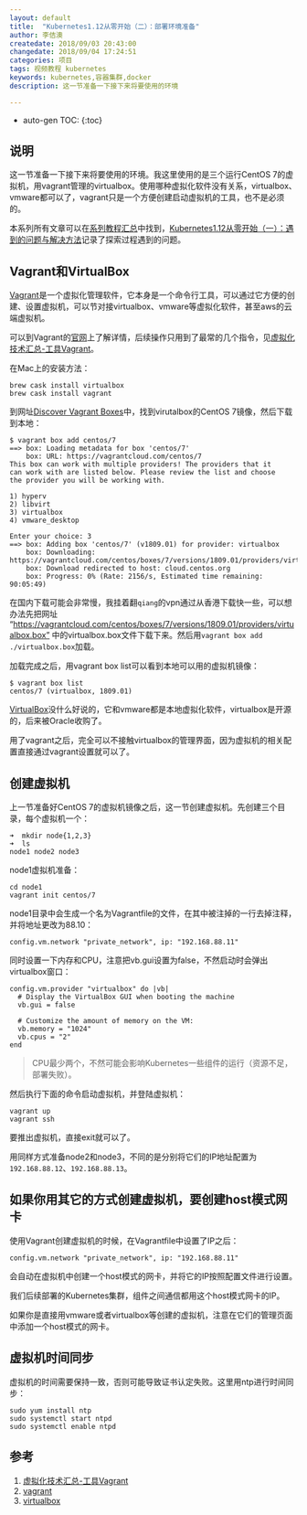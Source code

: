 ```yaml
---
layout: default
title:  "Kubernetes1.12从零开始（二）：部署环境准备"
author: 李佶澳
createdate: 2018/09/03 20:43:00
changedate: 2018/09/04 17:24:51
categories: 项目
tags: 视频教程 kubernetes
keywords: kubernetes,容器集群,docker
description: 这一节准备一下接下来将要使用的环境

---
```


* auto-gen TOC:
{:toc}

## 说明

这一节准备一下接下来将要使用的环境。我这里使用的是三个运行CentOS 7的虚拟机，用vagrant管理的virtualbox。使用哪种虚拟化软件没有关系，virtualbox、vmware都可以了，vagrant只是一个方便创建启动虚拟机的工具，也不是必须的。

本系列所有文章可以在[系列教程汇总](https://www.lijiaocn.com/tags/class.html)中找到，[Kubernetes1.12从零开始（一）：遇到的问题与解决方法](https://www.lijiaocn.com/%E9%97%AE%E9%A2%98/2018/10/01/k8s-class-problem-and-soluation.html)记录了探索过程遇到的问题。

## Vagrant和VirtualBox

[Vagrant][2]是一个虚拟化管理软件，它本身是一个命令行工具，可以通过它方便的创建、设置虚拟机，可以节对接virtualbox、vmware等虚拟化软件，甚至aws的云端虚拟机。

可以到Vagrant的[官网][2]上了解详情，后续操作只用到了最常的几个指令，见[虚拟化技术汇总-工具Vagrant][1]。

在Mac上的安装方法：

	brew cask install virtualbox
	brew cask install vagrant

到网址[Discover Vagrant Boxes](https://app.vagrantup.com/boxes/search?provider=virtualbox&q=centos&sort=downloads&utf8=%E2%9C%93)中，找到virutalbox的CentOS 7镜像，然后下载到本地：

	$ vagrant box add centos/7
	==> box: Loading metadata for box 'centos/7'
	    box: URL: https://vagrantcloud.com/centos/7
	This box can work with multiple providers! The providers that it
	can work with are listed below. Please review the list and choose
	the provider you will be working with.
	
	1) hyperv
	2) libvirt
	3) virtualbox
	4) vmware_desktop
	
	Enter your choice: 3
	==> box: Adding box 'centos/7' (v1809.01) for provider: virtualbox
	    box: Downloading: https://vagrantcloud.com/centos/boxes/7/versions/1809.01/providers/virtualbox.box
	    box: Download redirected to host: cloud.centos.org
	    box: Progress: 0% (Rate: 2156/s, Estimated time remaining: 90:05:49)

在国内下载可能会非常慢，我挂着翻`qiang`的vpn通过从香港下载快一些，可以想办法先把网址 “https://vagrantcloud.com/centos/boxes/7/versions/1809.01/providers/virtualbox.box” 中的virtualbox.box文件下载下来。然后用`vagrant box add ./virtualbox.box`加载。

加载完成之后，用vagrant box list可以看到本地可以用的虚拟机镜像：

	$ vagrant box list
	centos/7 (virtualbox, 1809.01)

[VirtualBox][3]没什么好说的，它和vmware都是本地虚拟化软件，virtualbox是开源的，后来被Oracle收购了。

用了vagrant之后，完全可以不接触virtualbox的管理界面，因为虚拟机的相关配置直接通过vagrant设置就可以了。

## 创建虚拟机

上一节准备好CentOS 7的虚拟机镜像之后，这一节创建虚拟机。先创建三个目录，每个虚拟机一个：

	➜  mkdir node{1,2,3}
	➜  ls
	node1 node2 node3

node1虚拟机准备：

	cd node1
	vagrant init centos/7

node1目录中会生成一个名为Vagrantfile的文件，在其中被注掉的一行去掉注释，并将地址更改为88.10：

	config.vm.network "private_network", ip: "192.168.88.11"

同时设置一下内存和CPU，注意把vb.gui设置为false，不然启动时会弹出virtualbox窗口：

	config.vm.provider "virtualbox" do |vb|
	  # Display the VirtualBox GUI when booting the machine
	  vb.gui = false
	
	  # Customize the amount of memory on the VM:
	  vb.memory = "1024"
	  vb.cpus = "2"
	end

>CPU最少两个，不然可能会影响Kubernetes一些组件的运行（资源不足，部署失败）。

然后执行下面的命令启动虚拟机，并登陆虚拟机：

	vagrant up
	vagrant ssh

要推出虚拟机，直接exit就可以了。

用同样方式准备node2和node3，不同的是分别将它们的IP地址配置为`192.168.88.12`、`192.168.88.13`。

## 如果你用其它的方式创建虚拟机，要创建host模式网卡

使用Vagrant创建虚拟机的时候，在Vagrantfile中设置了IP之后：

	config.vm.network "private_network", ip: "192.168.88.11"

会自动在虚拟机中创建一个host模式的网卡，并将它的IP按照配置文件进行设置。

我们后续部署的Kubernetes集群，组件之间通信都用这个host模式网卡的IP。

如果你是直接用vmware或者virtualbox等创建的虚拟机，注意在它们的管理页面中添加一个host模式的网卡。

## 虚拟机时间同步

虚拟机的时间需要保持一致，否则可能导致证书认定失败。这里用ntp进行时间同步：

	sudo yum install ntp
	sudo systemctl start ntpd
	sudo systemctl enable ntpd

## 参考

1. [虚拟化技术汇总-工具Vagrant][1]
2. [vagrant][2]
3. [virtualbox][3]

[1]: https://www.lijiaocn.com/%E6%8A%80%E5%B7%A7/2015/12/10/%E8%99%9A%E6%8B%9F%E5%8C%96.html#vagrant "虚拟化技术汇总-工具Vagrant"
[2]: https://www.vagrantup.com/ "vagrant"
[3]: https://www.virtualbox.org/ "virtualbox"
